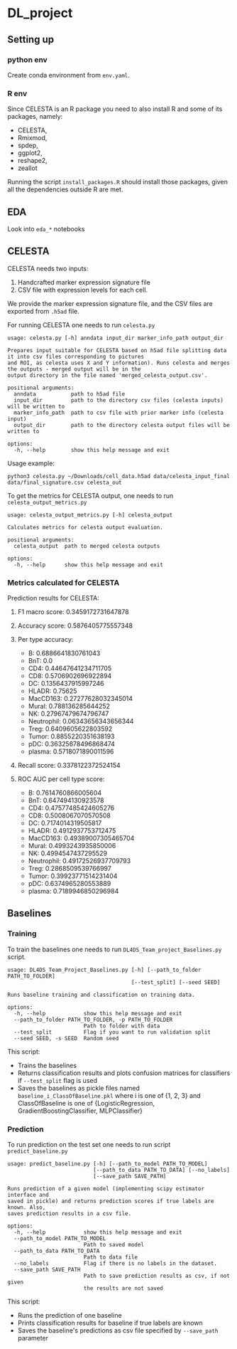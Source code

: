 # DL_project

## Setting up
### python env
Create conda environment from `env.yaml`. 

### R env
Since CELESTA is an R package you need to also install R and some of its packages, namely: 
- CELESTA, 
- Rmixmod, 
- spdep, 
- ggplot2, 
- reshape2,  
- zeallot 

Running the script `install_packages.R` should install those packages, given all the dependencies outside R are met.

## EDA

Look into `eda_*` notebooks  

## CELESTA

CELESTA needs two inputs: 
1. Handcrafted marker expression signature file
2. CSV file with expression levels for each cell.

We provide the marker expression signature file, and the CSV files are exported from `.h5ad` file. 

For running CELESTA one needs to run `celesta.py`

``` 
usage: celesta.py [-h] anndata input_dir marker_info_path output_dir

Prepares input suitable for CELESTA based on h5ad file splitting data it into csv files corresponding to pictures
and ROI, as celesta uses X and Y information). Runs celesta and merges the outputs - merged output will be in the
output directory in the file named 'merged_celesta_output.csv'.

positional arguments:
  anndata           path to h5ad file
  input_dir         path to the directory csv files (celesta inputs) will be written to
  marker_info_path  path to csv file with prior marker info (celesta input)
  output_dir        path to the directory celesta output files will be written to

options:
  -h, --help        show this help message and exit

```
Usage example:
```
python3 celesta.py ~/Downloads/cell_data.h5ad data/celesta_input_final data/final_signature.csv celesta_out
```

To get the metrics for CELESTA output, one needs to run `celesta_output_metrics.py`

```
usage: celesta_output_metrics.py [-h] celesta_output

Calculates metrics for celesta output evaluation.

positional arguments:
  celesta_output  path to merged celesta outputs

options:
  -h, --help      show this help message and exit
```
### Metrics calculated for CELESTA

Prediction results for CELESTA:
1. F1 macro score: 0.3459172731647878
2. Accuracy score: 0.5876405775557348

3. Per type accuracy:
    - B: 0.6886641830761043
    - BnT: 0.0
    - CD4: 0.44647641234711705
    - CD8: 0.5706902696922894
    - DC: 0.1356437915997246
    - HLADR: 0.75625
    - MacCD163: 0.27277628032345014
    - Mural: 0.788136285644252
    - NK: 0.27967479674796747
    - Neutrophil: 0.06343656343656344
    - Treg: 0.6409605622803592
    - Tumor: 0.8855220351638193
    - pDC: 0.36325678496868474
    - plasma: 0.5718071890011596

4. Recall score: 0.3378122372524154

5. ROC AUC per cell type score:
    - B: 0.7614760866005604
    - BnT: 0.647494130923578
    - CD4: 0.47577485424605276
    - CD8: 0.5008067070570508
    - DC: 0.7174014319505817
    - HLADR: 0.4912937753712475
    - MacCD163: 0.49389007305465704
    - Mural: 0.4993243935850006
    - NK: 0.4994547437295529
    - Neutrophil: 0.49172526937709793
    - Treg: 0.2868509539766997
    - Tumor: 0.39923771514231404
    - pDC: 0.6374965280553889
    - plasma: 0.7189946850296984

## Baselines
### Training
To train the baselines one needs to run `DL4DS_Team_project_Baselines.py` script. 
```
usage: DL4DS_Team_Project_Baselines.py [-h] [--path_to_folder PATH_TO_FOLDER]
                                       [--test_split] [--seed SEED]

Runs baseline training and classification on training data.

options:
  -h, --help            show this help message and exit
  --path_to_folder PATH_TO_FOLDER, -p PATH_TO_FOLDER
                        Path to folder with data
  --test_split          Flag if you want to run validation split
  --seed SEED, -s SEED  Random seed
```

This script: 
 - Trains the baselines
 - Returns classification results and plots confusion matrices for classifiers if `--test_split` flag is used
 - Saves the baselines as pickle files named `baseline_i_ClassOfBaseline.pkl` where i is one of {1, 2, 3} and
ClassOfBaseline is one of {LogisticRegression, GradientBoostingClassifier, MLPClassifier} 
### Prediction
To run prediction on the test set one needs to run script `predict_baseline.py`
```
usage: predict_baseline.py [-h] [--path_to_model PATH_TO_MODEL]
                           [--path_to_data PATH_TO_DATA] [--no_labels]
                           [--save_path SAVE_PATH]

Runs prediction of a given model (implementing scipy estimator interface and
saved in pickle) and returns prediction scores if true labels are known. Also,
saves prediction results in a csv file.

options:
  -h, --help            show this help message and exit
  --path_to_model PATH_TO_MODEL
                        Path to saved model
  --path_to_data PATH_TO_DATA
                        Path to data file
  --no_labels           Flag if there is no labels in the dataset.
  --save_path SAVE_PATH
                        Path to save prediction results as csv, if not given
                        the results are not saved

```

This script: 
 - Runs the prediction of one baseline
 - Prints classification results for baseline if true labels are known
 - Saves the baseline's predictions as csv file specified by `--save_path` parameter 
